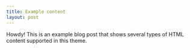 ```yaml
---
title: Example content
layout: post
---
```


<div class="message">
  Howdy! This is an example blog post that shows several types of HTML content supported in this theme.
</div>
